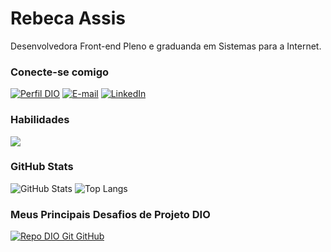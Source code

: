 # Rebeca Assis

Desenvolvedora Front-end Pleno e graduanda em Sistemas para a Internet.

### Conecte-se comigo

[![Perfil DIO](https://img.shields.io/badge/-Meu%20Perfil%20na%20DIO-30A3DC?style=for-the-badge)](https://www.dio.me/users/rebeca_oassis)
[![E-mail](https://img.shields.io/badge/-Email-000?style=for-the-badge&logo=microsoft-outlook&logoColor=E94D5F)](mailto:rebeca.oassis@hotmail.com)
[![LinkedIn](https://img.shields.io/badge/-LinkedIn-000?style=for-the-badge&logo=linkedin&logoColor=30A3DC)](https://www.linkedin.com/in/rebeca-oliveira-assis/)

### Habilidades

<img src="https://skillicons.dev/icons?i=html,css,scss,js,nodejs,express,ts,angular,vue,nuxtjs,vscode,git,github,gitlab" />

### GitHub Stats

![GitHub Stats](https://github-readme-stats.vercel.app/api?username=RebecaAssis&theme=transparent&bg_color=113946&border_color=BCA37F&show_icons=true&icon_color=FFF2D8&title_color=BCA37F&text_color=EAD7BB)
![Top Langs](https://github-readme-stats-git-masterrstaa-rickstaa.vercel.app/api/top-langs/?username=RebecaAssis&layout=compact&bg_color=113946&border_color=BCA37F&title_color=BCA37F&text_color=EAD7BB)

### Meus Principais Desafios de Projeto DIO

[![Repo DIO Git GitHub](https://github-readme-stats.vercel.app/api/pin/?username=RebecaAssis&repo=dio-lab-open-source&bg_color=113946&border_color=BCA37F&show_icons=true&icon_color=FFF2D8&title_color=BCA37F&text_color=EAD7BB)](https://github.com/RebecaAssis/dio-lab-open-source)